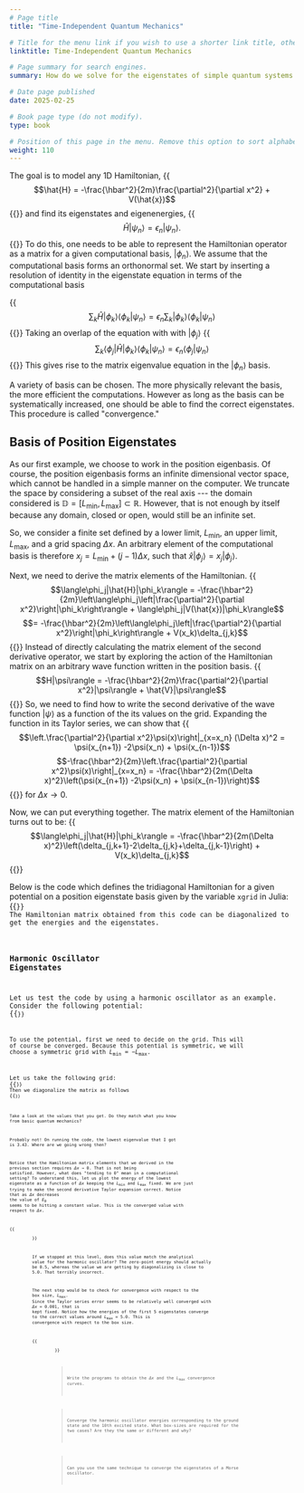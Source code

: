 ```yaml
---
# Page title
title: "Time-Independent Quantum Mechanics"

# Title for the menu link if you wish to use a shorter link title, otherwise remove this option.
linktitle: Time-Independent Quantum Mechanics

# Page summary for search engines.
summary: How do we solve for the eigenstates of simple quantum systems numerically?

# Date page published
date: 2025-02-25

# Book page type (do not modify).
type: book

# Position of this page in the menu. Remove this option to sort alphabetically.
weight: 110
---
```


The goal is to model any 1D Hamiltonian,
{{<math>}}
$$\hat{H} = -\frac{\hbar^2}{2m}\frac{\partial^2}{\partial x^2} + V(\hat{x})$$
{{</math>}}
and find its eigenstates and eigenenergies,
{{<math>}}
$$\hat{H}|\psi_n\rangle = \epsilon_n|\psi_n\rangle.$$
{{</math>}}
To do this, one needs to be able to represent the Hamiltonian operator as a
matrix for a given computational basis, $|\phi_n\rangle$. We assume that the
computational basis forms an orthonormal set. We start by inserting a resolution
of identity in the eigenstate equation in terms of the computational basis

{{<math>}}
$$\sum_k \hat{H}|\phi_k\rangle\langle\phi_k|\psi_n\rangle = \epsilon_n\sum_k|\phi_k\rangle\langle\phi_k|\psi_n\rangle$$
{{</math>}}
Taking an overlap of the equation with with $|\phi_j\rangle$
{{<math>}}
$$\sum_k \langle\phi_j|\hat{H}|\phi_k\rangle\langle\phi_k|\psi_n\rangle = \epsilon_n\langle\phi_j|\psi_n\rangle$$
{{</math>}}
This gives rise to the matrix eigenvalue equation in the $|\phi_n\rangle$ basis.

A variety of basis can be chosen. The more physically relevant the basis, the
more efficient the computations. However as long as the basis can be
systematically increased, one should be able to find the correct eigenstates.
This procedure is called "convergence."

## Basis of Position Eigenstates
As our first example, we choose to work in the position eigenbasis. Of course,
the position eigenbasis forms an infinite dimensional vector space, which cannot
be handled in a simple manner on the computer. We truncate the space by
considering a subset of the real axis --- the domain considered is
$\mathbb{D} = [L_\text{min}, L_\text{max}] \subset\mathbb{R}$. However, that is
not enough by itself because any domain, closed or open, would still be an
infinite set.

So, we consider a finite set defined by a lower limit, $L_\text{min}$, an upper
limit, $L_\text{max}$, and a grid spacing $\Delta x$. An arbitrary element of
the computational basis is therefore $x_j = L_\text{min} + (j-1)\Delta
x$, such that $\hat{x}|\phi_j\rangle = x_j|\phi_j\rangle$.

Next, we need to derive the matrix elements of the Hamiltonian.
{{<math>}}
$$\langle\phi_j|\hat{H}|\phi_k\rangle = -\frac{\hbar^2}{2m}\left\langle\phi_j\left|\frac{\partial^2}{\partial x^2}\right|\phi_k\right\rangle + \langle\phi_j|V(\hat{x})|\phi_k\rangle$$
$$= -\frac{\hbar^2}{2m}\left\langle\phi_j\left|\frac{\partial^2}{\partial x^2}\right|\phi_k\right\rangle + V(x_k)\delta_{j,k}$$
{{</math>}}
Instead of directly calculating the matrix element of the second derivative
operator, we start by exploring the action of the Hamiltonian matrix on an
arbitrary wave function written in the position basis.
{{<math>}}
$$H|\psi\rangle = -\frac{\hbar^2}{2m}\frac{\partial^2}{\partial x^2}|\psi\rangle + \hat{V}|\psi\rangle$$
{{</math>}}
So, we need to find how to write the second derivative of the wave function
$|\psi\rangle$ as a function of the its values on the grid. Expanding the
function in its Taylor series, we can show that
{{<math>}}
$$\left.\frac{\partial^2}{\partial x^2}\psi(x)\right|_{x=x_n} (\Delta x)^2 = \psi(x_{n+1}) -2\psi(x_n) + \psi(x_{n-1})$$
$$-\frac{\hbar^2}{2m}\left.\frac{\partial^2}{\partial x^2}\psi(x)\right|_{x=x_n} = -\frac{\hbar^2}{2m(\Delta x)^2}\left(\psi(x_{n+1}) -2\psi(x_n) + \psi(x_{n-1})\right)$$
{{</math>}}
for $\Delta x\to 0$.

Now, we can put everything together. The matrix element of the Hamiltonian turns out to be:
{{<math>}}
$$\langle\phi_j|\hat{H}|\phi_k\rangle = -\frac{\hbar^2}{2m(\Delta x)^2}\left(\delta_{j,k+1}-2\delta_{j,k}+\delta_{j,k-1}\right) + V(x_k)\delta_{j,k}$$
{{</math>}}

Below is the code which defines the tridiagonal Hamiltonian for a given
potential on a position eigenstate basis given by the variable `xgrid` in Julia:
{{<code language="julia" source="courses/computational-sciences-hands-on/basic-qm/time-independent/Hamiltonian_position_space.jl" id="get-Hamiltonian">}}
The Hamiltonian matrix obtained from this code can be diagonalized to get the
energies and the eigenstates.

### Harmonic Oscillator Eigenstates
Let us test the code by using a harmonic oscillator as an example. Consider the
following potential:
{{<code language="julia" source="courses/computational-sciences-hands-on/basic-qm/time-independent/Hamiltonian_position_space.jl" id="potential">}}

To use the potential, first we need to decide on the grid. This will of course
be converged. Because this potential is symmetric, we will choose a symmetric
grid with $L_\text{min}=-L_\text{max}$.

Let us take the following grid:
{{<code language="julia" source="courses/computational-sciences-hands-on/basic-qm/time-independent/Hamiltonian_position_space.jl" id="grid1">}}
Then we diagonalize the matrix as follows
{{<code language="julia" source="courses/computational-sciences-hands-on/basic-qm/time-independent/Hamiltonian_position_space.jl" id="diagonalize">}}

Take a look at the values that you get. Do they match what you know from basic
quantum mechanics?

Probably not! On running the code, the lowest eigenvalue that I got is 3.43. Where are we going wrong then?

Notice that the Hamiltonian matrix elements that we derived in the previous
section requires $\Delta x\to 0$. That is not being satisfied. However, what
does "tending to 0" mean in a computational setting? To understand this, let us
plot the energy of the lowest eigenstate as a function of $\Delta x$ keeping the
$L_\text{min}$ and $L_\text{max}$ fixed. We are just trying to make the
second derivative Taylor expansion correct. Notice that as $\Delta x$ decreases
the value of $E_0$ seems to be hitting a constant value. This is the converged
value with respect to $\Delta x$.

{{<figure src="computational-sciences/basic-qm/time-independent/dx_convergence.png" caption="Convergence of grid spacing" class="ma0 w-75" target="dx-convergence">}}

If we stopped at this level, does this value match the analytical value for the
harmonic oscillator? The zero-point energy should actually be 0.5, whereas the
value we are getting by diagonalizing is close to 5.0. That terribly incorrect.

The next step would be to check for convergence with respect to the box size,
$L_\text{max}$. Since the Taylor series error seems to be relatively well
converged with $\Delta x=0.001$, that is kept fixed. Notice how the energies of
the first 5 eigenstates converge to the correct values around $L_\text{max} =
5.0$. This is convergence with respect to the box size.

{{<figure src="computational-sciences/basic-qm/time-independent/Lmax_convergence.png" caption="Convergence of box size" class="ma0 w-75">}}


> Write the programs to obtain the $\Delta x$ and the $L_\text{max}$ convergence curves.

> Converge the harmonic oscillator energies corresponding to the ground state and the 10th excited state. What box-sizes are required for the two cases? Are they the same or different and why?

> Can you use the same technique to converge the eigenstates of a Morse oscillator.